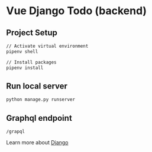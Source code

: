 # Vue Django Todo (backend)

## Project Setup

```bash
// Activate virtual environment
pipenv shell

// Install packages
pipenv install
```

## Run local server

```bash
python manage.py runserver
```

## Graphql endpoint

```
/grapql
```

Learn more about [Django](https://www.djangoproject.com/)
